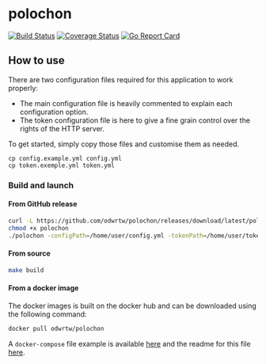 # polochon

[![Build Status](https://github.com/odwrtw/polochon/workflows/Build/badge.svg)](https://github.com/odwrtw/polochon/actions)
[![Coverage Status](https://coveralls.io/repos/odwrtw/polochon/badge.svg?branch=master&service=github)](https://coveralls.io/github/odwrtw/polochon?branch=master)
[![Go Report Card](https://goreportcard.com/badge/github.com/odwrtw/polochon)](https://goreportcard.com/report/github.com/odwrtw/polochon)


## How to use

There are two configuration files required for this application to work properly:
* The main configuration file is heavily commented to explain each configuration option.
* The token configuration file is here to give a fine grain control over the rights of the HTTP server.

To get started, simply copy those files and customise them as needed.

```
cp config.example.yml config.yml
cp token.exemple.yml token.yml
```

### Build and launch

#### From GitHub release

```sh
curl -L https://github.com/odwrtw/polochon/releases/download/latest/polochon_$(go env GOOS)_$(go env GOARCH) -o polochon
chmod +x polochon
./polochon -configPath=/home/user/config.yml -tokenPath=/home/user/token.yml
```

#### From source

```sh
make build
```

#### From a docker image

The docker images is built on the docker hub and can be downloaded using the following command:

```sh
docker pull odwrtw/polochon
```

A `docker-compose` file example is available [here](./docker/docker-compose.yml.example) and the readme for this file [here](./docker/README.md).
